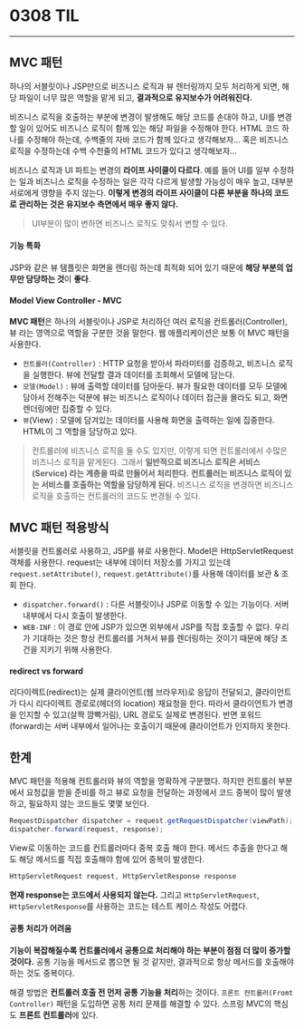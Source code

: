 # 0308 TIL

---
## MVC 패턴

하나의 서블릿이나 JSP만으로 비즈니스 로직과 뷰 렌터링까지 모두 처리하게 되면, 해당 파일이 너무 많은 역할을 맡게 되고, **결과적으로 유지보수가 어려워진다.**

비즈니스 로직을 호출하는 부분에 변경이 발생해도 해당 코드를 손대야 하고, UI를 변경할 일이 있어도 비즈니스 로직이 함께 있는 해당 파일을 수정해야 한다. HTML 코드 하나를 수정해야 하는데, 수백줄의 자바 코드가 함께 있다고 생각해보자... 혹은 비즈니스 로직을 수정하는데 수백 수천줄의 HTML 코드가 있다고 생각해보자...

비즈니스 로직과 UI 파트는 변경의 **라이프 사이클이 다르다**. 예를 들어 UI를 일부 수정하는 일과 비즈니스 로직을 수정하는 일은 각각 다르게 발생할 가능성이 매우 높고, 대부분 서로에게 영향을 주지 않는다. **이렇게 변경의 라이프 사이클이 다른 부분을 하나의 코드로 관리하는 것은 유지보수 측면에서 매우 좋지 않다.**
> UI부분이 많이 변하면 비즈니스 로직도 맞춰서 변할 수 있다.

#### 기능 특화

JSP와 같은 뷰 템플릿은 화면을 렌더링 하는데 최적화 되어 있기 때문에 **해당 부분의 업무만 담당하는 것**이 **좋다**.

#### Model View Controller - MVC

**MVC 패턴**은 하나의 서블릿이나 JSP로 처리하던 여러 로직을 컨트롤러(Controller), 뷰 라는 영역으로 역할을 구분한 것을 말한다. 웹 애플리케이션은 보통 이 MVC 패턴을 사용한다.
- `컨트롤러(Controller)` : HTTP 요청을 받아서 파라미터를 검증하고, 비즈니스 로직을 실행한다. 뷰에 전달할 결과 데이터를 조회해서 모델에 담는다.
- `모델(Model)` : 뷰에 출력할 데이터를 담아둔다. 뷰가 필요한 데이터를 모두 모델에 담아서 전해주는 덕분에 뷰는 비즈니스 로직이나 데이터 접근을 몰라도 되고, 화면 렌더링에만 집중할 수 있다.
- `뷰`(View) : 모델에 담겨있는 데이터를 사용해 화면을 출력하는 일에 집중한다. HTML이 그 역할을 담당하고 있다.

> 컨트롤러에 비즈니스 로직을 둘 수도 있지만, 이렇게 되면 컨트롤러에서 수많은 비즈니스 로직을 맡게된다. 그래서 **일반적으로 비즈니스 로직은 서비스(Service) 라는 계층을 따로 만들어서 처리한다.** **컨트롤러는 비즈니스 로직이 있는 서비스를 호출하는 역할을 담당하게 된다.** 비즈니스 로직을 변경하면 비즈니스 로직을 호출하는 컨트롤러의 코드도 변경될 수 있다.

## MVC 패턴 적용방식

서블릿을 컨트롤러로 사용하고, JSP를 뷰로 사용한다.
Model은 HttpServletRequest 객체를 사용한다. request는 내부에 데이터 저장소를 가지고 있는데 `request.setAttribute()`, `request.getAttribute()`를 사용해 데이터를 보관 & 조회 한다.

- `dispatcher.forward()` : 다른 서블릿이나 JSP로 이동할 수 있는 기능이다. 서버 내부에서 다시 호출이 발생한다.
- `WEB-INF` : 이 경로 안에 JSP가 있으면 외부에서 JSP를 직접 호출할 수 없다. 우리가 기대하는 것은 항상 컨트롤러를 거쳐서 뷰를 렌더링하는 것이기 때문에 해당 조건을 지키기 위해 사용한다.

#### redirect vs forward

리다이렉트(redirect)는 실제 클라이언트(웹 브라우저)로 응답이 전달되고, 클라이언트가 다시 리다이렉트 경로로(헤더의 location) 재요청을 한다. 따라서 클라이언트가 변경을 인지할 수 있고(살짝 깜빡거림), URL 경로도 실제로 변경된다. 반면 포워드(forward)는 서버 내부에서 일어나는 호출이기 때문에 클라이언트가 인지하지 못한다.

## 한계

MVC 패턴을 적용해 컨트롤러와 뷰의 역할을 명확하게 구분했다. 하지만 컨트롤러 부분에서 요청값을 받을 준비를 하고 뷰로 요청을 전달하는 과정에서 코드 중복이 많이 발생하고, 필요하지 않는 코드들도 몇몇 보인다.

```java
RequestDispatcher dispatcher = request.getRequestDispatcher(viewPath);  
dispatcher.forward(request, response);
```
View로 이동하는 코드를 컨트롤러마다 중복 호출 해야 한다. 메서드 추출을 한다고 해도 해당 메서드를 직접 호출해야 함에 있어 중복이 발생한다.

```java
HttpServletRequest request, HttpServletResponse response
```
**현재 response는 코드에서 사용되지 않는다.**
그리고 `HttpServletRequest`, `HttpServletResponse`를 사용하는 코드는 테스트 케이스 작성도 어렵다.

#### 공통 처리가 어려움

**기능이 복잡해질수록 컨트롤러에서 공통으로 처리해야 하는 부분이 점점 더 많이 증가할 것이다.** 공통 기능을 메서드로 뽑으면 될 것 같지만, 결과적으로 항상 메서드를 호출해야 하는 것도 중복이다.

해결 방법은 **컨트롤러 호출 전 먼저 공통 기능을 처리**하는 것이다. `프론트 컨트롤러(Fromt Controller)` 패턴을 도입하면 공통 처리 문제를 해결할 수 있다.
스프링 MVC의 핵심도 **프론트 컨트롤러**에 있다.
